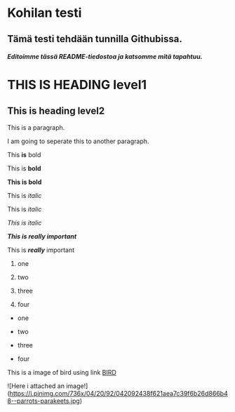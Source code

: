 # Kohilan testi
## Tämä testi tehdään tunnilla Githubissa.
##### Editoimme tässä README-tiedostoa ja katsomme mitä tapahtuu.
THIS IS HEADING level1
========
This is heading level2
------
This is a paragraph. 


I am going to seperate this to another paragraph.


This **is** bold

This is __bold__

**This is bold**

This is _italic_

This is *italic*

*This is italic*

***This is really important***

This is ***really*** important

1. one

2. two

3. three

4. four

- one

- two

- three

- four

This is a image of bird using link [BIRD](https://th.bing.com/th/id/R.00d06daad137141c6e44f55cd67e6a84?rik=kSj6NrybAOc9cQ&pid=ImgRaw&r=0)

![Here i attached an image!] (https://i.pinimg.com/736x/04/20/92/042092438f621aea7c39f6b26d866b48--parrots-parakeets.jpg)
